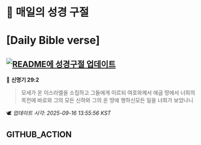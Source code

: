 # 🙏 매일의 성경 구절
# [Daily Bible verse]
## [![README에 성경구절 업데이트](https://github.com/DONGSUKA/first_test/actions/workflows/update-readme-bible.yml/badge.svg)](https://github.com/DONGSUKA/first_test/actions/workflows/update-readme-bible.yml)
<!-- START_BIBLE_VERSE -->
📖 **신명기 29:2**
> 모세가 온 이스라엘을 소집하고 그들에게 이르되 여호와께서 애굽 땅에서 너희의 목전에 바로와 그의 모든 신하와 그의 온 땅에 행하신모든 일을 너희가 보았나니

🕊️ _업데이트 시각: 2025-09-16 13:55:56 KST_
  <!-- END_BIBLE_VERSE -->
## GITHUB_ACTION

